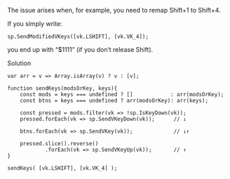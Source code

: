 
The issue arises when, for example, you need to remap Shift+1 to Shift+4.

If you simply write:
```
sp.SendModifiedVKeys([vk.LSHIFT], [vk.VK_4]);
```
you end up with “$1111” (if you don’t release Shift).  
  
    
Solution
```
var arr = v => Array.isArray(v) ? v : [v];

function sendKeys(modsOrKey, keys){
    const mods = keys === undefined ? []            : arr(modsOrKey);
    const btns = keys === undefined ? arr(modsOrKey): arr(keys);

    const pressed = mods.filter(vk => !sp.IsKeyDown(vk));
    pressed.forEach(vk => sp.SendVKeyDown(vk));      // ↓

    btns.forEach(vk => sp.SendVKey(vk));             // ↓↑

    pressed.slice().reverse()
            .forEach(vk => sp.SendVKeyUp(vk));       // ↑
}

sendKeys( [vk.LSHIFT], [vk.VK_4] );
```
